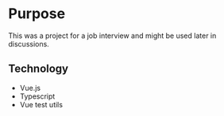 # Purpose
This was a project for a job interview and might be used later in discussions.

## Technology
- Vue.js
- Typescript
- Vue test utils

